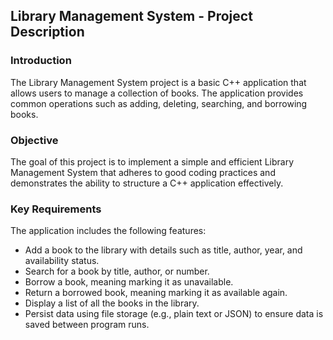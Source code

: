 ## Library Management System - Project Description
### Introduction
The Library Management System project is a basic C++ application that allows users to manage a collection of books. The application provides common operations such as adding, deleting, searching, and borrowing books.

### Objective
The goal of this project is to implement a simple and efficient Library Management System that adheres to good coding practices and demonstrates the ability to structure a C++ application effectively.

### Key Requirements
The application includes the following features:
- Add a book to the library with details such as title, author, year, and availability status.
- Search for a book by title, author, or number.
- Borrow a book, meaning marking it as unavailable.
- Return a borrowed book, meaning marking it as available again.
- Display a list of all the books in the library.
- Persist data using file storage (e.g., plain text or JSON) to ensure data is saved between program runs.
